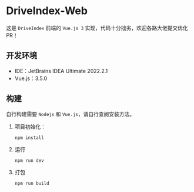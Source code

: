 # DriveIndex-Web

这是 `DriveIndex` 前端的 `Vue.js 3` 实现，代码十分拙劣，欢迎各路大佬提交优化 PR！

## 开发环境

+ IDE：JetBrains IDEA Ultimate 2022.2.1
+ Vue.js：3.5.0

## 构建

自行构建需要 `Nodejs` 和 `Vue.js`，请自行查阅安装方法。

1. 项目初始化：

   ```shell
   npm install
   ```

2. 运行

   ```shell
   npm run dev
   ```

3. 打包

   ```shell
   npm run build
   ```

   
